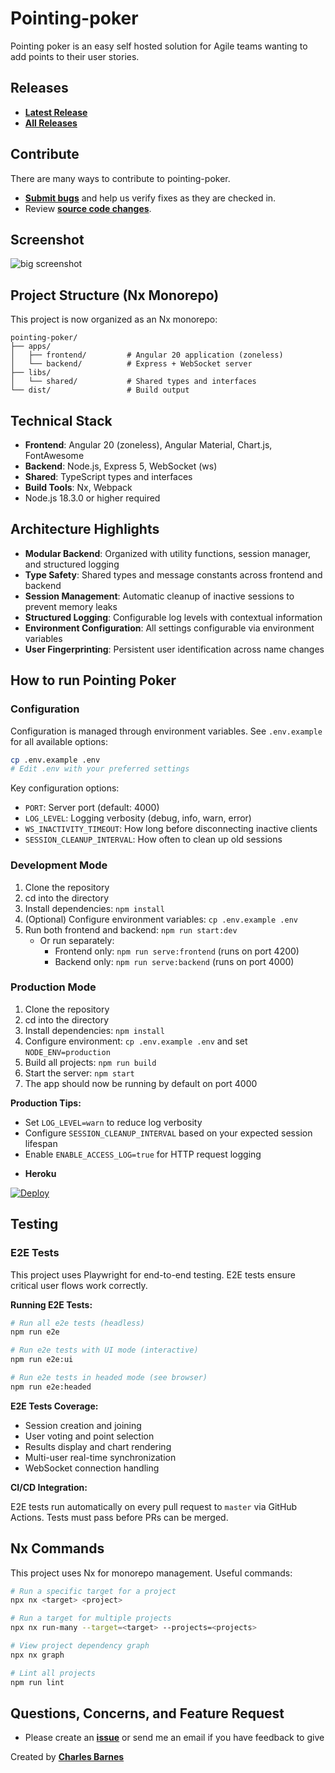 # Pointing-poker

Pointing poker is an easy self hosted solution for Agile teams wanting to add points to their user stories.

## Releases

* **[Latest Release](https://github.com/charlesabarnes/SPFtoolbox/pointing-poker/latest)**
* **[All Releases](https://github.com/charlesabarnes/SPFtoolbox/pointing-poker)**

## Contribute

There are many ways to contribute to pointing-poker.
* **[Submit bugs](https://github.com/charlesabarnes/pointing-poker/issues)** and help us verify fixes as they are checked in.
* Review **[source code changes](https://github.com/charlesabarnes/pointing-poker/pulls)**.

## Screenshot

![big screenshot](https://i.imgur.com/xs7PhY0.png "Screenshot")

## Project Structure (Nx Monorepo)

This project is now organized as an Nx monorepo:

```
pointing-poker/
├── apps/
│   ├── frontend/         # Angular 20 application (zoneless)
│   └── backend/          # Express + WebSocket server
├── libs/
│   └── shared/           # Shared types and interfaces
└── dist/                 # Build output
```

## Technical Stack

* **Frontend**: Angular 20 (zoneless), Angular Material, Chart.js, FontAwesome
* **Backend**: Node.js, Express 5, WebSocket (ws)
* **Shared**: TypeScript types and interfaces
* **Build Tools**: Nx, Webpack
* Node.js 18.3.0 or higher required

## Architecture Highlights

* **Modular Backend**: Organized with utility functions, session manager, and structured logging
* **Type Safety**: Shared types and message constants across frontend and backend
* **Session Management**: Automatic cleanup of inactive sessions to prevent memory leaks
* **Structured Logging**: Configurable log levels with contextual information
* **Environment Configuration**: All settings configurable via environment variables
* **User Fingerprinting**: Persistent user identification across name changes

## How to run Pointing Poker

### Configuration

Configuration is managed through environment variables. See `.env.example` for all available options:

```bash
cp .env.example .env
# Edit .env with your preferred settings
```

Key configuration options:
- `PORT`: Server port (default: 4000)
- `LOG_LEVEL`: Logging verbosity (debug, info, warn, error)
- `WS_INACTIVITY_TIMEOUT`: How long before disconnecting inactive clients
- `SESSION_CLEANUP_INTERVAL`: How often to clean up old sessions

### Development Mode

1. Clone the repository
2. cd into the directory
3. Install dependencies: `npm install`
4. (Optional) Configure environment variables: `cp .env.example .env`
5. Run both frontend and backend: `npm run start:dev`
   - Or run separately:
     - Frontend only: `npm run serve:frontend` (runs on port 4200)
     - Backend only: `npm run serve:backend` (runs on port 4000)

### Production Mode

1. Clone the repository
2. cd into the directory
3. Install dependencies: `npm install`
4. Configure environment: `cp .env.example .env` and set `NODE_ENV=production`
5. Build all projects: `npm run build`
6. Start the server: `npm start`
7. The app should now be running by default on port 4000

**Production Tips:**
- Set `LOG_LEVEL=warn` to reduce log verbosity
- Configure `SESSION_CLEANUP_INTERVAL` based on your expected session lifespan
- Enable `ENABLE_ACCESS_LOG=true` for HTTP request logging

* **Heroku**

[![Deploy](https://www.herokucdn.com/deploy/button.svg)](https://heroku.com/deploy?template=https://github.com/charlesabarnes/pointing-poker)

## Testing

### E2E Tests

This project uses Playwright for end-to-end testing. E2E tests ensure critical user flows work correctly.

**Running E2E Tests:**

```bash
# Run all e2e tests (headless)
npm run e2e

# Run e2e tests with UI mode (interactive)
npm run e2e:ui

# Run e2e tests in headed mode (see browser)
npm run e2e:headed
```

**E2E Tests Coverage:**
- Session creation and joining
- User voting and point selection
- Results display and chart rendering
- Multi-user real-time synchronization
- WebSocket connection handling

**CI/CD Integration:**

E2E tests run automatically on every pull request to `master` via GitHub Actions. Tests must pass before PRs can be merged.

## Nx Commands

This project uses Nx for monorepo management. Useful commands:

```bash
# Run a specific target for a project
npx nx <target> <project>

# Run a target for multiple projects
npx nx run-many --target=<target> --projects=<projects>

# View project dependency graph
npx nx graph

# Lint all projects
npm run lint
```

## Questions, Concerns, and Feature Request

* Please create an **[issue](https://github.com/charlesabarnes/pointing-poker/issues)** or send me an email if you have feedback to give

Created by **[Charles Barnes](https://charlesabarnes.com)**

